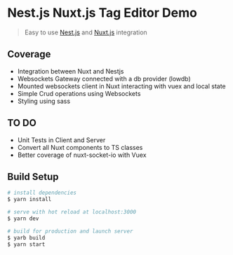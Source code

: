 
# Nest.js Nuxt.js Tag Editor Demo

> Easy to use [Nest.js](https://nestjs.com/) and [Nuxt.js](https://nuxtjs.org) integration

## Coverage
* Integration between Nuxt and Nestjs
* Websockets Gateway connected with a db provider (lowdb)
* Mounted websockets client in Nuxt interacting with vuex and local state
* Simple Crud operations using Websockets
* Styling using sass

## TO DO
* Unit Tests in Client and Server
* Convert all Nuxt components to TS classes
* Better coverage of nuxt-socket-io with Vuex
## Build Setup

```bash
# install dependencies
$ yarn install

# serve with hot reload at localhost:3000
$ yarn dev

# build for production and launch server
$ yarb build
$ yarn start
```
